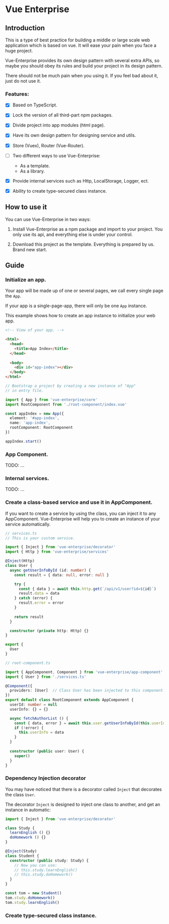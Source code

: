 # Vue Enterprise

## Introduction

This is a type of best practice for building a middle or large scale web application which is based on vue. 
It will ease your pain when you face a huge project.

Vue-Enterprise provides its own design pattern with several extra APIs, so maybe you should obey its rules and build your project in its design pattern.

There should not be much pain when you using it. If you feel bad about it, just do not use it.

### Features:

 - [x] Based on TypeScript.
 
 - [x] Lock the version of all third-part npm packages.

 - [x] Divide project into app modules (html page).
 
 - [x] Have its own design pattern for designing service and utils.
 
 - [x] Store (Vuex), Router (Vue-Router).
 
 - [ ] Two different ways to use Vue-Enterprise:
   - As a template.
   - As a library.

 - [x] Provide internal services such as Http, LocalStorage, Logger, ect.
 
 - [x] Ability to create type-secured class instance.
 
## How to use it

You can use Vue-Enterprise in two ways:

1. Install Vue-Enterprise as a npm package and import to your project. You only use its api, and everything else is under your control.

2. Download this project as the template. Everything is prepared by us. Brand new start.

## Guide

### Initialize an app.

Your app will be made up of one or several pages, we call every single page the `App`.

If your app is a single-page-app, there will only be one `App` instance.

This example shows how to create an app instance to initialize your web app.

```html
<!-- View of your app. -->

<html>
  <head>
    <title>App Index</title>
  </head>
  
  <body>
    <div id="app-index"></div>
  </body>
</html>
```

```typescript
// Bootstrap a project by creating a new instance of "App"
// in entry file.

import { App } from 'vue-enterprise/core'
import RootComponent from './root-component/index.vue'

const appIndex = new App({
  element: '#app-index',
  name: 'app-index',
  rootComponent: RootComponent
})

appIndex.start()
```

### App Component.

TODO: ...

### Internal services.

TODO: ...

### Create a class-based service and use it in AppComponent.

If you want to create a service by using the class, you can inject it to any AppComponent. Vue-Enterprise will help you to create an instance of your service automatically.

```typescript
// services.ts
// This is your custom service.

import { Inject } from 'vue-enterprise/decorator'
import { Http } from 'vue-enterprise/services'

@Inject(Http)
class User {
  async getUserInfoById (id: number) {
    const result = { data: null, error: null }

    try {
      const { data } = await this.http.get(`/api/v1/user?id=${id}`)
      result.data = data
    } catch (error) {
      result.error = error
    }
    
    return result
  }

  constructor (private http: Http) {}
}

export {
  User
}
```

```typescript
// root-component.ts

import { AppComponent, Component } from 'vue-enterprise/app-component'
import { User } from './services.ts'

@Component({
  providers: [User]  // Class User has been injected to this component.
})
export default class RootComponent extends AppComponent {
  userId: number = null
  userInfo: {} = {}

  async fetchAuthorList () {
    const { data, error } = await this.user.getUserInfoById(this.userId)
    if (!error) {
      this.userInfo = data
    }
  }
  
  constructor (public user: User) {
    super()
  }
}
```

### Dependency Injection decorator

You may have noticed that there is a decorator called `Inject` that decorates the class `User`.

The decorator `Inject` is designed to inject one class to another, and get an instance in automatic:

```typescript
import { Inject } from 'vue-enterprise/decorator'

class Study {
  learnEnglish () {}
  doHomework () {}
}

@Inject(Study)
class Student {
  constructor (public study: Study) {
    // Now you can use:
    // this.study.learnEnglish()
    // this.study.doHomework()
  }
}

const tom = new Student()
tom.study.doHomework()
tom.study.learnEnglish()
```

### Create type-secured class instance.

